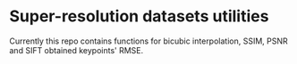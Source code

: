 # Super-resolution datasets utilities

Currently this repo contains functions for bicubic interpolation, SSIM, PSNR and
SIFT obtained keypoints' RMSE.
